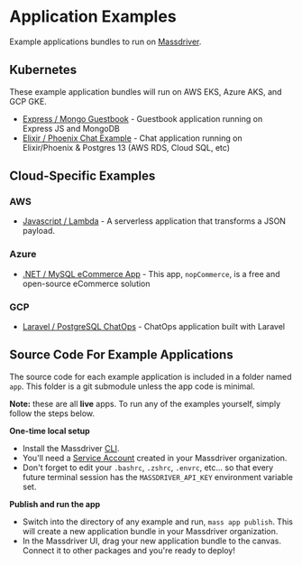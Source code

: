 # Application Examples

Example applications bundles to run on [Massdriver](https://massdriver.cloud).

## Kubernetes

These example application bundles will run on AWS EKS, Azure AKS, and GCP GKE.

- [Express / Mongo Guestbook](./k8s/express-mongoose-demo/) - Guestbook application running on Express JS and MongoDB
- [Elixir / Phoenix Chat Example](./k8s/phoenix-chat-example) - Chat application running on Elixir/Phoenix & Postgres 13 (AWS RDS, Cloud SQL, etc)

## Cloud-Specific Examples

### AWS

- [Javascript / Lambda](./aws/lambda-transform) - A serverless application that transforms a JSON payload.

### Azure

- [.NET / MySQL eCommerce App](./azure/app-service) - This app, `nopCommerce`, is a free and open-source eCommerce solution

### GCP

- [Laravel / PostgreSQL ChatOps](./gcp/cloud-run/laravel) - ChatOps application built with Laravel

## Source Code For Example Applications

The source code for each example application is included in a folder named `app`. This folder is a git submodule unless the app code is minimal.

**Note:** these are all **live** apps. To run any of the examples yourself, simply follow the steps below.

**One-time local setup**
+ Install the Massdriver [CLI](https://docs.massdriver.cloud/bundles/walk-through#download-the-massdriver-cli).
+ You'll need a [Service Account](https://docs.massdriver.cloud/platform/service-accounts) created in your Massdriver organization.
+ Don't forget to edit your `.bashrc`, `.zshrc`, `.envrc`, etc... so that every future terminal session has the `MASSDRIVER_API_KEY` environment variable set.

**Publish and run the app**
+ Switch into the directory of any example and run, `mass app publish`. This will create a new application bundle in your Massdriver organization.
+ In the Massdriver UI, drag your new application bundle to the canvas. Connect it to other packages and you're ready to deploy!
